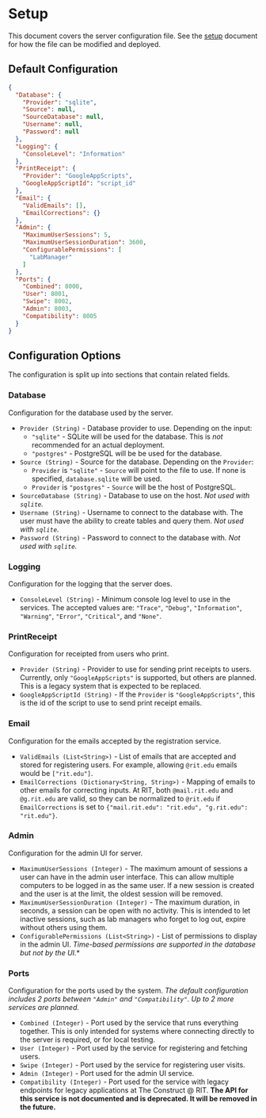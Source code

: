 # Setup
This document covers the server configuration file. See the [setup](setup.md)
document for how the file can be modified and deployed.

## Default Configuration
```json
{
  "Database": {
    "Provider": "sqlite",
    "Source": null,
    "SourceDatabase": null,
    "Username": null,
    "Password": null
  },
  "Logging": {
    "ConsoleLevel": "Information"
  },
  "PrintReceipt": {
    "Provider": "GoogleAppScripts",
    "GoogleAppScriptId": "script_id"
  },
  "Email": {
    "ValidEmails": [],
    "EmailCorrections": {}
  },
  "Admin": {
    "MaximumUserSessions": 5,
    "MaximumUserSessionDuration": 3600,
    "ConfigurablePermissions": [
      "LabManager"
    ]
  },
  "Ports": {
    "Combined": 8000,
    "User": 8001,
    "Swipe": 8002,
    "Admin": 8003,
    "Compatibility": 8005
  }
}
```

## Configuration Options
The configuration is split up into sections that contain related fields.

### Database
Configuration for the database used by the server.
* `Provider (String)` - Database provider to use. Depending on the input:
  * `"sqlite"` - SQLite will be used for the database. This is *not*        
    recommended for an actual deployment.
  * `"postgres"` - PostgreSQL will be be used for the database.
* `Source (String)` - Source for the database. Depending on the `Provider`:
  * `Provider` is `"sqlite"` - `Source` will point to the file to use.
    If none is specified, `database.sqlite` will be used.
  * `Provider` is `"postgres"` - `Source` will be the host of PostgreSQL.
* `SourceDatabase (String)` - Database to use on the host. *Not used with `sqlite`.*
* `Username (String)` - Username to connect to the database with. The user
  must have the ability to create tables and query them. *Not used with `sqlite`.*
* `Password (String)` - Password to connect to the database with. *Not
  used with `sqlite`.*

### Logging
Configuration for the logging that the server does.
* `ConsoleLevel (String)` - Minimum console log level to use in the services.
  The accepted values are: `"Trace"`, `"Debug"`, `"Information"`, `"Warning"`,
  `"Error"`, `"Critical"`, and `"None"`.

### PrintReceipt
Configuration for receipted from users who print.
* `Provider (String)` - Provider to use for sending print receipts to users.
  Currently, only `"GoogleAppScripts"` is supported, but others are planned.
  This is a legacy system that is expected to be replaced.
* `GoogleAppScriptId (String)` - If the `Provider` is `"GoogleAppScripts"`,
  this is the id of the script to use to send print receipt emails.

### Email
Configuration for the emails accepted by the registration service.
* `ValidEmails (List<String>)` - List of emails that are accepted and stored
  for registering users. For example, allowing `@rit.edu` emails would be
  `["rit.edu"]`.
* `EmailCorrections (Dictionary<String, String>)` - Mapping of emails to other
  emails for correcting inputs. At RIT, both `@mail.rit.edu` and `@g.rit.edu`
  are valid, so they can be normalized to `@rit.edu` if `EmailCorrections`
  is set to `{"mail.rit.edu": "rit.edu", "g.rit.edu": "rit.edu"}`.

### Admin
Configuration for the admin UI for server.
* `MaximumUserSessions (Integer)` - The maximum amount of sessions a user can have
  in the admin user interface. This can allow multiple computers to be logged in
  as the same user. If a new session is created and the user is at the limit, the
  oldest session will be removed.
* `MaximumUserSessionDuration (Integer)` - The maximum duration, in seconds, a session
  can be open with no activity. This is intended to let inactive sessions, such as
  lab managers who forget to log out, expire without others using them.
* `ConfigurablePermissions (List<String>)` - List of permissions to display in the
  admin UI. *Time-based permissions are supported in the database but not by the UI.**

### Ports
Configuration for the ports used by the system. *The default configuration
includes 2 ports between `"Admin"` and `"Compatibility"`. Up to 2 more
services are planned.*
* `Combined (Integer)` - Port used by the service that runs everything together.
  This is only intended for systems where connecting directly to the server is required,
  or for local testing.
* `User (Integer)` - Port used by the service for registering and fetching users.
* `Swipe (Integer)` - Port used by the service for registering user visits.
* `Admin (Integer)` - Port used for the admin UI service.
* `Compatibility (Integer)` - Port used for the service with legacy endpoints for
  legacy applications at The Construct @ RIT. **The API for this service is not
  documented and is deprecated. It will be removed in the future.**
